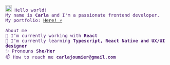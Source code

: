
<p style= "color: #4F2172">
  <br>
  <br> <samp><img src="https://media.giphy.com/media/BLLVLetSfovbdQ7Jif/giphy.gif" width="20">
   Hello world! 
  <br> My name is <strong>Carla</strong> and I'm a passionate frontend developer.
  <br>
  My portfolio: <a href="https://carla-joumier.vercel.app/" target="_blank">Here! ⚡</a> 
 <br>
 <br> About me
 <br> 💜 I’m currently working with <strong>React</strong> 
<br>  🌱 I’m currently learning <strong>Typescript, React Native and UX/UI designer</strong>
<br>  ✨ Pronouns <strong>She/Her</strong>
<br> 📫 How to reach me <strong>carlajoumier@gmail.com</strong>


